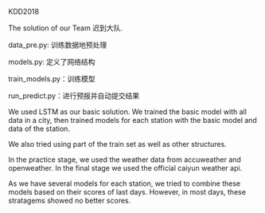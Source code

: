 
KDD2018

The solution of our Team 迟到大队.

data_pre.py: 训练数据地预处理

models.py: 定义了网络结构

train_models.py：训练模型

run_predict.py：进行预报并自动提交结果

We used LSTM as our basic solution. We trained the basic model with all data in a city, then trained models for each station with the basic model and data of the station.

We also tried using part of the train set as well as other structures.

In the practice stage, we used the weather data from accuweather and openweather. In the final stage we used the official caiyun weather api.

As we have several models for each station, we tried to combine these models based on their scores of last days. However, in most days, these stratagems showed no better scores.

